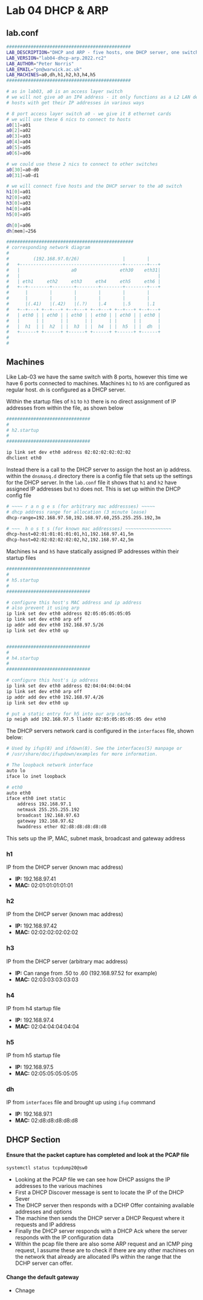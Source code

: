 # Lab 04 DHCP & ARP

## lab.conf
``` sh
##############################################
LAB_DESCRIPTION="DHCP and ARP - five hosts, one DHCP server, one switch"
LAB_VERSION="lab04-dhcp-arp.2022.rc2"
LAB_AUTHOR="Peter Norris"
LAB_EMAIL="pn@warwick.ac.uk"
LAB_MACHINES=a0,dh,h1,h2,h3,h4,h5
##############################################

# as in lab03, a0 is an access layer switch 
# we will not give a0 an IP4 address - it only functions as a L2 LAN device.
# hosts with get their IP addresses in various ways

# 8 port access layer switch a0 - we give it 8 ethernet cards
# we will use these 6 nics to connect to hosts
a0[1]=a01
a0[2]=a02
a0[3]=a03
a0[4]=a04
a0[5]=a05
a0[6]=a06

# we could use these 2 nics to connect to other switches 
a0[30]=a0-d0
a0[31]=a0-d1

# we will connect five hosts and the DHCP server to the a0 switch
h1[0]=a01
h2[0]=a02
h3[0]=a03
h4[0]=a04
h5[0]=a05

dh[0]=a06
dh[mem]=256

###############################################
# corresponding network diagram
#
#         (192.168.97.0/26)                |        |   
#   +--------------------------------------+--------+---+       
#   |                   a0                eth30    eth31|        
#   |                                                   |        
#   | eth1     eth2     eth3     eth4     eth5     eth6 |        
#   +--+--------+--------+--------+--------+--------+---+       
#      |        |        |        |        |        |   
#      |        |        |        |        |        |                              
#      |(.41)   |(.42)   |(.?)    |.4      |.5      |.1                                  
#   +--+---+ +--+---+ +--+---+ +--+---+ +--+---+ +--+---+                              
#   | eth0 | | eth0 | | eth0 | | eth0 | | eth0 | | eth0 |                                
#   |      | |      | |      | |      | |      | |      |                                
#   |  h1  | |  h2  | |  h3  | |  h4  | |  h5  | |  dh  |                 
#   +------+ +------+ +------+ +------+ +------+ +------+               
#
# 
```


## Machines
Like Lab-03 we have the same switch with 8 ports, however this time we have 6 ports connected to machines. Machines `h1` to `h5` are configured as regular host. `dh` is configured as a DHCP server.  

Within the startup files of `h1` to `h3` there is no direct assignment of IP addresses from within the file, as shown below
```sh
###############################
#
# h2.startup
#
###############################

ip link set dev eth0 address 02:02:02:02:02:02
dhclient eth0
```

Instead there is a call to the DHCP server to assign the host an ip address. within the `dnsmasq.d` directory there is a config file that sets up the settings for the DHCP server. In the `lab.conf` file it shows that `h1` and `h2` have assigned IP addresses but `h3` does not. This is set up within the DHCP config file
```sh
# ~~~~ r a n g e s (for arbitrary mac addressses) ~~~~~
# dhcp address range for allocation (3 minute lease)
dhcp-range=192.168.97.50,192.168.97.60,255.255.255.192,3m

# ~~~  h o s t s (for known mac addressses) ~~~~~~~~~~~~~~~~~
dhcp-host=02:01:01:01:01:01,h1,192.168.97.41,5m
dhcp-host=02:02:02:02:02:02,h2,192.168.97.42,5m
```

Machines `h4` and `h5` have statically assigned IP addresses within their startup files
``` sh
###############################
#
# h5.startup
#
###############################

# configure this host's MAC address and ip address
# also prevent it using arp
ip link set dev eth0 address 02:05:05:05:05:05
ip link set dev eth0 arp off
ip addr add dev eth0 192.168.97.5/26
ip link set dev eth0 up


###############################
#
# h4.startup
#
###############################

# configure this host's ip address
ip link set dev eth0 address 02:04:04:04:04:04
ip link set dev eth0 arp off
ip addr add dev eth0 192.168.97.4/26
ip link set dev eth0 up

# put a static entry for h5 into our arp cache
ip neigh add 192.168.97.5 lladdr 02:05:05:05:05:05 dev eth0
```

The DHCP servers network card is configured in the `interfaces` file, shown below:
``` sh
# Used by ifup(8) and ifdown(8). See the interfaces(5) manpage or
# /usr/share/doc/ifupdown/examples for more information.

# The loopback network interface
auto lo 
iface lo inet loopback

# eth0 
auto eth0
iface eth0 inet static
	address 192.168.97.1
	netmask 255.255.255.192
	broadcast 192.168.97.63
	gateway 192.168.97.62
	hwaddress ether 02:d8:d8:d8:d8:d8
```
This sets up the IP, MAC, subnet mask, broadcast and gateway address


### h1
IP from the DHCP server (known mac address)
- **IP:** 192.168.97.41
- **MAC:** 02:01:01:01:01:01

### h2
IP from the DHCP server (known mac address)
- **IP:** 192.168.97.42
- **MAC:** 02:02:02:02:02:02

### h3
IP from the DHCP server (arbitrary mac address)
- **IP:** Can range from .50 to .60 (192.168.97.52 for example)
- **MAC:** 02:03:03:03:03:03

### h4
IP from h4 startup file
- **IP:** 192.168.97.4
- **MAC:** 02:04:04:04:04:04

### h5
IP from h5 startup file
- **IP:** 192.168.97.5
- **MAC:** 02:05:05:05:05:05

### dh
IP from `interfaces` file and brought up using `ifup` command
- **IP:** 192.168.97.1
- **MAC:** 02:d8:d8:d8:d8:d8


## DHCP Section
#### Ensure that the packet capture has completed and look at the PCAP file
```sh
systemctl status tcpdump20@sw0
```
- Looking at the PCAP file we can see how DHCP assigns the IP addresses to the various machines
- First a DHCP Discover message is sent to locate the IP of the DHCP Sever
- The DHCP server then responds with a DCHP Offer containing available addresses and options 
- The machine then sends the DHCP server a DHCP Request where it requests and IP address
- Finally the DHCP server responds with a DHCP Ack where the server responds with the IP configuration data
- Within the pcap file there are also some ARP request and an ICMP ping request, I assume these are to check if there are any other machines on the network that already are allocated IPs within the range that the DCHP server can offer. 

#### Change the default gateway
- Chnage 